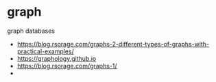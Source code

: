 # graph

graph databases

* https://blog.rsorage.com/graphs-2-different-types-of-graphs-with-practical-examples/
* https://graphology.github.io
* https://blog.rsorage.com/graphs-1/
* 